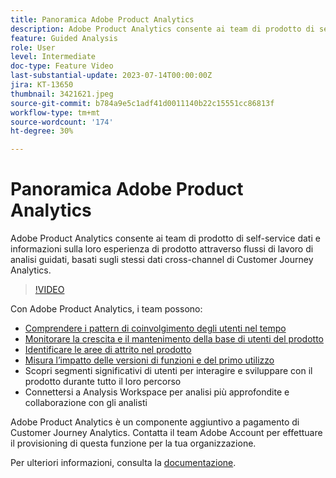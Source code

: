 ```yaml
---
title: Panoramica Adobe Product Analytics
description: Adobe Product Analytics consente ai team di prodotto di self-service dati e informazioni sulla loro esperienza di prodotto attraverso flussi di lavoro di analisi guidati, basati sugli stessi dati cross-channel di Customer Journey Analytics.
feature: Guided Analysis
role: User
level: Intermediate
doc-type: Feature Video
last-substantial-update: 2023-07-14T00:00:00Z
jira: KT-13650
thumbnail: 3421621.jpeg
source-git-commit: b784a9e5c1adf41d0011140b22c15551cc86813f
workflow-type: tm+mt
source-wordcount: '174'
ht-degree: 30%

---
```



# Panoramica Adobe Product Analytics

Adobe Product Analytics consente ai team di prodotto di self-service dati e informazioni sulla loro esperienza di prodotto attraverso flussi di lavoro di analisi guidati, basati sugli stessi dati cross-channel di Customer Journey Analytics.

>[!VIDEO](https://video.tv.adobe.com/v/3421621/?learn=on)

Con Adobe Product Analytics, i team possono:

* [Comprendere i pattern di coinvolgimento degli utenti nel tempo](../guided-analysis/trends/usage-trends-analysis.md)
* [Monitorare la crescita e il mantenimento della base di utenti del prodotto](../guided-analysis/user-growth/active-user-growth-analysis.md)
* [Identificare le aree di attrito nel prodotto](../guided-analysis/funnel/funnel-friction-analysis.md)
* [Misura l’impatto delle versioni di funzioni e del primo utilizzo](../guided-analysis/impact/release-impact-analysis.md)
* Scopri segmenti significativi di utenti per interagire e sviluppare con il prodotto durante tutto il loro percorso
* Connettersi a Analysis Workspace per analisi più approfondite e collaborazione con gli analisti

Adobe Product Analytics è un componente aggiuntivo a pagamento di Customer Journey Analytics. Contatta il team Adobe Account per effettuare il provisioning di questa funzione per la tua organizzazione.

Per ulteriori informazioni, consulta la [documentazione](https://experienceleague.adobe.com/docs/analytics-platform/using/guided-analysis/overview.html).
